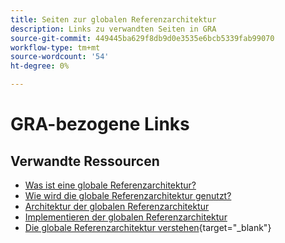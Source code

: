 ```yaml
---
title: Seiten zur globalen Referenzarchitektur
description: Links zu verwandten Seiten in GRA
source-git-commit: 449445ba629f8db9d0e3535e6bcb5339fab99070
workflow-type: tm+mt
source-wordcount: '54'
ht-degree: 0%

---
```


# GRA-bezogene Links

## Verwandte Ressourcen

* [Was ist eine globale Referenzarchitektur?](../global-reference-architecture/what-is-global-reference-architecture.md)
* [Wie wird die globale Referenzarchitektur genutzt?](../global-reference-architecture/how-do-you-leverage-global-reference-architecture.md)
* [Architektur der globalen Referenzarchitektur](../global-reference-architecture/how-do-you-architect-global-reference-architecture.md)
* [Implementieren der globalen Referenzarchitektur](../global-reference-architecture/how-do-you-implement-global-reference-architecture.md)
* [Die globale Referenzarchitektur verstehen](https://experienceleague.adobe.com/docs/commerce-operations/implementation-playbook/architecture/global-reference-architecture/overview.html){target="_blank"}
